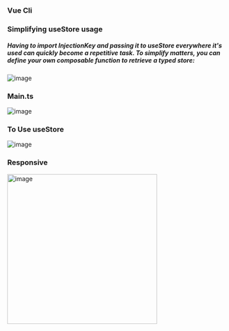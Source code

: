 ### Vue Cli

### Simplifying useStore usage
##### Having to import InjectionKey and passing it to useStore everywhere it's used can quickly become a repetitive task. To simplify matters, you can define your own composable function to retrieve a typed store:
![image](https://user-images.githubusercontent.com/98692987/178612106-77ed9990-d157-4bd4-8020-71a02b526181.png)

### Main.ts
![image](https://user-images.githubusercontent.com/98692987/178614467-87c9baca-9b15-4e4c-b355-dd56eb10665b.png)

### To Use useStore 
![image](https://user-images.githubusercontent.com/98692987/178612470-84208b63-5a48-4996-ba5c-e75a022b7a75.png)

### Responsive 
<img width="344" alt="image" src="https://user-images.githubusercontent.com/98692987/178717766-0d8d1764-f81c-4bdb-a030-de3a0462b242.png">

